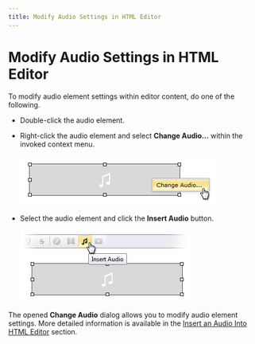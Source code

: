 ```yaml
---
title: Modify Audio Settings in HTML Editor
---
```

# Modify Audio Settings in HTML Editor
To modify audio element settings within editor content, do one of the following.
* Double-click the audio element.
* Right-click the audio element and select **Change Audio...** within the invoked context menu.
	
	![EUD_HtmlEditor_ChangeAudio1](../../../images/Img25566.png)
* Select the audio element and click the **Insert Audio** button.
	
	![EUD_HtmlEditor_ChangeAudio2](../../../images/Img25567.png) 

The opened **Change Audio** dialog allows you to modify audio element settings. More detailed information is available in the [Insert an Audio Into HTML Editor](../../../../interface-elements-for-web/articles/html-editor/working-with-audio-files/insert-an-audio-into-html-editor.md) section.